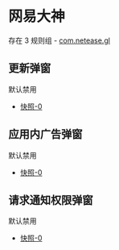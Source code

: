 # 网易大神

存在 3 规则组 - [com.netease.gl](/src/apps/com.netease.gl.ts)

## 更新弹窗

默认禁用

- [快照-0](https://i.gkd.li/import/12883135)

## 应用内广告弹窗

默认禁用

- [快照-0](https://i.gkd.li/import/12883277)

## 请求通知权限弹窗

默认禁用

- [快照-0](https://i.gkd.li/import/13072071)
